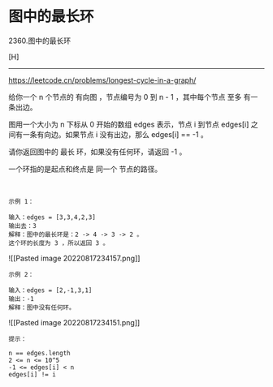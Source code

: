 # 图中的最长环

2360.图中的最长环

[H]

---
https://leetcode.cn/problems/longest-cycle-in-a-graph/

给你一个 n 个节点的 有向图 ，节点编号为 0 到 n - 1 ，其中每个节点 至多 有一条出边。

图用一个大小为 n 下标从 0 开始的数组 edges 表示，节点 i 到节点 edges[i] 之间有一条有向边。如果节点 i 没有出边，那么 edges[i] == -1 。

请你返回图中的 最长 环，如果没有任何环，请返回 -1 。

一个环指的是起点和终点是 同一个 节点的路径。

 
```
示例 1：

输入：edges = [3,3,4,2,3]
输出去：3
解释：图中的最长环是：2 -> 4 -> 3 -> 2 。
这个环的长度为 3 ，所以返回 3 。
```
![[Pasted image 20220817234157.png]]
```
示例 2：

输入：edges = [2,-1,3,1]
输出：-1
解释：图中没有任何环。
```

![[Pasted image 20220817234151.png]]
```
提示：

n == edges.length
2 <= n <= 10^5
-1 <= edges[i] < n
edges[i] != i
```